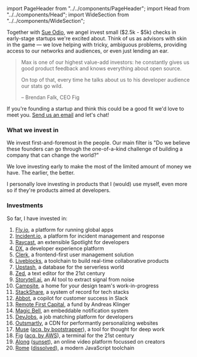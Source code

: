 import PageHeader from "../../components/PageHeader";
import Head from "../../components/Head";
import WideSection from "../../components/WideSection";

<PageHeader title="Angel Investing" mb={0}>
  <Head
    title="Angel Investing – Max Stoiber (@mxstbr)"
    description="I angel invest in early-stage startups I'm excited about. Learn more about how I decide and which investments I've already made!"
    image="https://cdn.splitbee.io/og/57fadbbdf5?headline=Angel%20investing"
  />
</PageHeader>

Together with [Sue Odio](https://sueodio.com), we angel invest small ($2.5k - $5k) checks in early-stage startups we're excited about. Think of us as advisors with skin in the game — we love helping with tricky, ambiguous problems, providing access to our networks and audiences, or even just lending an ear.

> Max is one of our highest value-add investors: he constantly gives us good product feedback and knows everything about open source.
> 
> On top of that, every time he talks about us to his developer audience our stats go wild.
>
> – Brendan Falk, CEO Fig

If you're founding a startup and think this could be a good fit we'd love to meet you. <a href="mailto:contact@mxstbr.com?cc=suemko@gmail.com">Send us an email</a> and let's chat!

### What we invest in

We invest first-and-foremost in the people. Our main filter is "Do we believe these founders can go through the one-of-a-kind challenge of building a company that can change the world?"

We love investing early to make the most of the limited amount of money we have. The earlier, the better.

I personally love investing in products that I (would) use myself, even more so if they're products aimed at developers.

### Investments

So far, I have invested in:

1. [Fly.io](https://fly.io), a platform for running global apps
1. [Incident.io](https://incident.io), a platform for incident management and response
1. [Raycast](https://raycast.com), an extensible Spotlight for developers
1. [DX](https://getdx.com/), a developer experience platform
1. [Clerk](https://clerk.dev), a frontend-first user management solution
1. [Liveblocks](https://liveblocks.io), a toolchain to build real-time collaborative products
1. [Upstash](https://upstash.com/), a database for the serverless world
1. [Zed](https://zed.dev), a text editor for the 21st century
1. [Storytell.ai](https://storytell.ai), an AI tool to extract signal from noise
1. [Campsite](https://campsite.design), a home for your design team's work-in-progress
1. [StackShare](https://stackshare.io), a system of record for tech stacks
1. [Abbot](https://ab.bot), a copilot for customer success in Slack
1. [Remote First Capital](https://www.remotefirstcapital.com/), a fund by Andreas Klinger
1. [Magic Bell](https://magicbell.io), an embeddable notification system
1. [DevJobs](https://devjobs.at), a job matching platform for developers
1. [Outsmartly](https://www.outsmartly.com/), a CDN for performantly personalizing websites
1. [Muse](https://museapp.com) ([acq. by bootstrapper](https://museapp.com/end-and-beginning/)), a tool for thought for deep work
1. [Fig](https://fig.io) ([acq. by AWS](https://fig.io/blog/post/fig-joins-aws)), a terminal for the 21st century
1. [Along](https://along.video) ([sunset](https://twitter.com/alongvideo/status/1610361111513288704)), an online video platform focussed on creators
1. [Rome](https://rome.tools) ([dissolved](https://biomejs.dev/blog/annoucing-biome/)), a modern JavaScript toolchain
